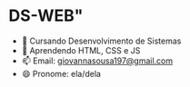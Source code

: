 # DS-WEB" 

- 🔭 Cursando Desenvolvimento de Sistemas
- 🌱 Aprendendo HTML, CSS e JS
- 📫 Email: giovannasousa197@gmail.com 
- 😄 Pronome: ela/dela
